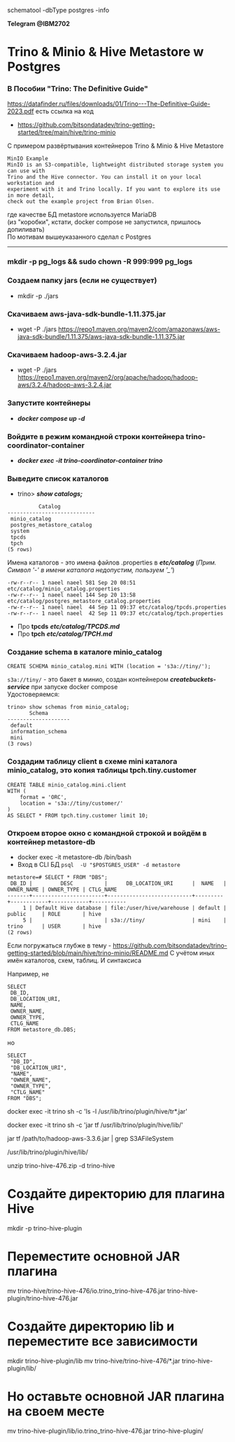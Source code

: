 schematool -dbType postgres -info



**Telegram @IBM2702**

# Trino & Minio & Hive Metastore w Postgres

### В Пособии "Trino: The Definitive Guide"
https://datafinder.ru/files/downloads/01/Trino---The-Definitive-Guide-2023.pdf есть ссылка на код  
- https://github.com/bitsondatadev/trino-getting-started/tree/main/hive/trino-minio

С примером развёртывания контейнеров Trino & Minio & Hive Metastore
```
MinIO Example
MinIO is an S3-compatible, lightweight distributed storage system you can use with
Trino and the Hive connector. You can install it on your local workstation and
experiment with it and Trino locally. If you want to explore its use in more detail,
check out the example project from Brian Olsen.
```
где качестве БД metastore используется MariaDB <br>
(из "коробки", кстати, docker compose не запустился, пришлось допиливать)<br>
По мотивам вышеуказанного сделал с Postgres<hr>

### mkdir -p pg_logs && sudo chown -R 999:999 pg_logs


### Создаем папку jars (если не существует)
- mkdir -p ./jars

### Скачиваем aws-java-sdk-bundle-1.11.375.jar
- wget -P ./jars https://repo1.maven.org/maven2/com/amazonaws/aws-java-sdk-bundle/1.11.375/aws-java-sdk-bundle-1.11.375.jar

### Скачиваем hadoop-aws-3.2.4.jar
- wget -P ./jars https://repo1.maven.org/maven2/org/apache/hadoop/hadoop-aws/3.2.4/hadoop-aws-3.2.4.jar

### Запустите контейнеры
- ***docker compose up -d***
### Войдите в режим командной строки контейнера trino-coordinator-container 
- ***docker exec -it trino-coordinator-container trino***
### Выведите список каталогов
- trino> ***show catalogs;***

```
          Catalog           
----------------------------
 minio_catalog              
 postgres_metastore_catalog 
 system                     
 tpcds                      
 tpch                       
(5 rows)
```
Имена каталогов - это имена файлов .properties в ***etc/catalog*** (*Прим. Символ '-' в имени каталога недопустим, пользуем '_'*)
```
-rw-r--r-- 1 naeel naeel 581 Sep 20 08:51 etc/catalog/minio_catalog.properties
-rw-r--r-- 1 naeel naeel 144 Sep 20 13:58 etc/catalog/postgres_metastore_catalog.properties
-rw-r--r-- 1 naeel naeel  44 Sep 11 09:37 etc/catalog/tpcds.properties
-rw-r--r-- 1 naeel naeel  42 Sep 11 09:37 etc/catalog/tpch.properties
```
- Про **tpcds** ***etc/catalog/TPCDS.md***
- Про **tpch** ***etc/catalog/TPCH.md***

### Создание schema в каталоге minio_catalog
```
CREATE SCHEMA minio_catalog.mini WITH (location = 's3a://tiny/');
```
`s3a://tiny/` - это бакет в минио, создан контейнером ***createbuckets-service*** при запуске docker compose<br>
Удостоверяемся:
```
trino> show schemas from minio_catalog;
       Schema       
--------------------
 default            
 information_schema 
 mini
(3 rows)
```
### Создадим таблицу client в схеме mini каталога minio_catalog, это копия таблицы tpch.tiny.customer
```
CREATE TABLE minio_catalog.mini.client
WITH (
    format = 'ORC',
    location = 's3a://tiny/customer/'
) 
AS SELECT * FROM tpch.tiny.customer limit 10;
```

### Откроем второе окно с командной строкой и войдём в контейнер metastore-db
- docker exec -it metastore-db /bin/bash
- Вход в CLI БД
`psql  -U "$POSTGRES_USER" -d metastore`
```
metastore=# SELECT * FROM "DBS";
 DB_ID |         DESC          |      DB_LOCATION_URI      |  NAME   | OWNER_NAME | OWNER_TYPE | CTLG_NAME 
-------+-----------------------+---------------------------+---------+------------+------------+-----------
     1 | Default Hive database | file:/user/hive/warehouse | default | public     | ROLE       | hive
     5 |                       | s3a://tiny/               | mini    | trino      | USER       | hive
(2 rows)
```

Если погружаться глубже в тему - https://github.com/bitsondatadev/trino-getting-started/blob/main/hive/trino-minio/README.md
С учётом иных имён каталогов, схем, таблиц.
И синтаксиса

Например, не
```
SELECT
 DB_ID,
 DB_LOCATION_URI,
 NAME, 
 OWNER_NAME,
 OWNER_TYPE,
 CTLG_NAME
FROM metastore_db.DBS;
```
но
```
SELECT
 "DB_ID",
 "DB_LOCATION_URI",
 "NAME", 
 "OWNER_NAME",
 "OWNER_TYPE",
 "CTLG_NAME"
FROM "DBS";
```


docker exec -it trino sh -c 'ls -l /usr/lib/trino/plugin/hive/tr*.jar'

docker exec -it trino sh -c 'jar tf /usr/lib/trino/plugin/hive/lib/'

jar tf /path/to/hadoop-aws-3.3.6.jar | grep S3AFileSystem

/usr/lib/trino/plugin/hive/lib/

unzip trino-hive-476.zip -d trino-hive

# Создайте директорию для плагина Hive
mkdir -p trino-hive-plugin

# Переместите основной JAR плагина
mv trino-hive/trino-hive-476/io.trino_trino-hive-476.jar trino-hive-plugin/trino-hive-476.jar

# Создайте директорию lib и переместите все зависимости
mkdir trino-hive-plugin/lib
mv trino-hive/trino-hive-476/*.jar trino-hive-plugin/lib/

# Но оставьте основной JAR плагина на своем месте
mv trino-hive-plugin/lib/io.trino_trino-hive-476.jar trino-hive-plugin/


